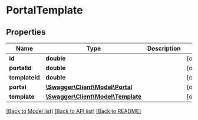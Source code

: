 # PortalTemplate

## Properties
Name | Type | Description | Notes
------------ | ------------- | ------------- | -------------
**id** | **double** |  | [optional] 
**portalId** | **double** |  | [optional] 
**templateId** | **double** |  | [optional] 
**portal** | [**\Swagger\Client\Model\Portal**](Portal.md) |  | [optional] 
**template** | [**\Swagger\Client\Model\Template**](Template.md) |  | [optional] 

[[Back to Model list]](../README.md#documentation-for-models) [[Back to API list]](../README.md#documentation-for-api-endpoints) [[Back to README]](../README.md)


